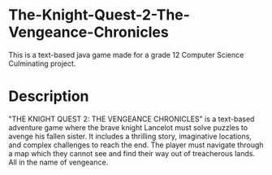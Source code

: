 # The-Knight-Quest-2-The-Vengeance-Chronicles
This is a text-based java game made for a grade 12 Computer Science Culminating project.

# Description
"THE KNIGHT QUEST 2: THE VENGEANCE CHRONICLES" is a text-based adventure game where the brave knight Lancelot must solve puzzles to avenge his fallen sister. It includes a thrilling story, imaginative locations, and complex challenges to reach the end. The player must navigate through a map which they cannot see and find their way out of treacherous lands. All in the name of vengeance.  
